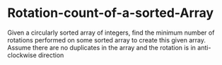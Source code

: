# Rotation-count-of-a-sorted-Array
Given a circularly sorted array of integers, find the minimum number of rotations performed on some sorted array to create this given array.  Assume there are no duplicates in the array and the rotation is in anti-clockwise direction
